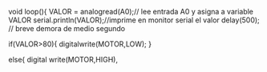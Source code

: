 void loop(){
VALOR = analogread(A0);// lee entrada A0 y asigna a variable VALOR
serial.println(VALOR);//imprime en monitor serial el valor 
delay(500);      // breve demora de medio segundo

if(VALOR>80){
digitalwrite(MOTOR,LOW);
}

else{
digital write(MOTOR,HIGH),
